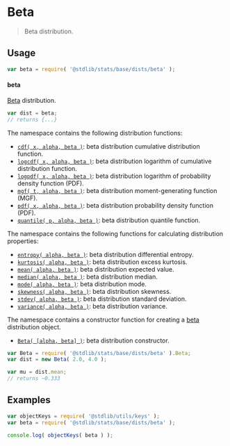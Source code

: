 <!--

@license Apache-2.0

Copyright (c) 2018 The Stdlib Authors.

Licensed under the Apache License, Version 2.0 (the "License");
you may not use this file except in compliance with the License.
You may obtain a copy of the License at

   http://www.apache.org/licenses/LICENSE-2.0

Unless required by applicable law or agreed to in writing, software
distributed under the License is distributed on an "AS IS" BASIS,
WITHOUT WARRANTIES OR CONDITIONS OF ANY KIND, either express or implied.
See the License for the specific language governing permissions and
limitations under the License.

-->

# Beta

> Beta distribution.

<section class="usage">

## Usage

```javascript
var beta = require( '@stdlib/stats/base/dists/beta' );
```

#### beta

[Beta][beta-distribution] distribution.

```javascript
var dist = beta;
// returns {...}
```

The namespace contains the following distribution functions:

<!-- <toc pattern="*+(cdf|pdf|mgf|quantile)*"> -->

<div class="namespace-toc">

-   <span class="signature">[`cdf( x, alpha, beta )`][@stdlib/stats/base/dists/beta/cdf]</span><span class="delimiter">: </span><span class="description">beta distribution cumulative distribution function.</span>
-   <span class="signature">[`logcdf( x, alpha, beta )`][@stdlib/stats/base/dists/beta/logcdf]</span><span class="delimiter">: </span><span class="description">beta distribution logarithm of cumulative distribution function.</span>
-   <span class="signature">[`logpdf( x, alpha, beta )`][@stdlib/stats/base/dists/beta/logpdf]</span><span class="delimiter">: </span><span class="description">beta distribution logarithm of probability density function (PDF).</span>
-   <span class="signature">[`mgf( t, alpha, beta )`][@stdlib/stats/base/dists/beta/mgf]</span><span class="delimiter">: </span><span class="description">beta distribution moment-generating function (MGF).</span>
-   <span class="signature">[`pdf( x, alpha, beta )`][@stdlib/stats/base/dists/beta/pdf]</span><span class="delimiter">: </span><span class="description">beta distribution probability density function (PDF).</span>
-   <span class="signature">[`quantile( p, alpha, beta )`][@stdlib/stats/base/dists/beta/quantile]</span><span class="delimiter">: </span><span class="description">beta distribution quantile function.</span>

</div>

<!-- </toc> -->

The namespace contains the following functions for calculating distribution properties:

<!-- <toc pattern="*+(entropy|kurtosis|mean|median|mode|skewness|stdev|variance)*"> -->

<div class="namespace-toc">

-   <span class="signature">[`entropy( alpha, beta )`][@stdlib/stats/base/dists/beta/entropy]</span><span class="delimiter">: </span><span class="description">beta distribution differential entropy.</span>
-   <span class="signature">[`kurtosis( alpha, beta )`][@stdlib/stats/base/dists/beta/kurtosis]</span><span class="delimiter">: </span><span class="description">beta distribution excess kurtosis.</span>
-   <span class="signature">[`mean( alpha, beta )`][@stdlib/stats/base/dists/beta/mean]</span><span class="delimiter">: </span><span class="description">beta distribution expected value.</span>
-   <span class="signature">[`median( alpha, beta )`][@stdlib/stats/base/dists/beta/median]</span><span class="delimiter">: </span><span class="description">beta distribution median.</span>
-   <span class="signature">[`mode( alpha, beta )`][@stdlib/stats/base/dists/beta/mode]</span><span class="delimiter">: </span><span class="description">beta distribution mode.</span>
-   <span class="signature">[`skewness( alpha, beta )`][@stdlib/stats/base/dists/beta/skewness]</span><span class="delimiter">: </span><span class="description">beta distribution skewness.</span>
-   <span class="signature">[`stdev( alpha, beta )`][@stdlib/stats/base/dists/beta/stdev]</span><span class="delimiter">: </span><span class="description">beta distribution standard deviation.</span>
-   <span class="signature">[`variance( alpha, beta )`][@stdlib/stats/base/dists/beta/variance]</span><span class="delimiter">: </span><span class="description">beta distribution variance.</span>

</div>

<!-- </toc> -->

The namespace contains a constructor function for creating a [beta][beta-distribution] distribution object.

<!-- <toc pattern="*ctor*"> -->

<div class="namespace-toc">

-   <span class="signature">[`Beta( [alpha, beta] )`][@stdlib/stats/base/dists/beta/ctor]</span><span class="delimiter">: </span><span class="description">beta distribution constructor.</span>

</div>

<!-- </toc> -->

```javascript
var Beta = require( '@stdlib/stats/base/dists/beta' ).Beta;
var dist = new Beta( 2.0, 4.0 );

var mu = dist.mean;
// returns ~0.333
```

</section>

<!-- /.usage -->

<section class="examples">

## Examples

<!-- TODO: better examples -->

<!-- eslint no-undef: "error" -->

```javascript
var objectKeys = require( '@stdlib/utils/keys' );
var beta = require( '@stdlib/stats/base/dists/beta' );

console.log( objectKeys( beta ) );
```

</section>

<!-- /.examples -->

<section class="links">

[beta-distribution]: https://en.wikipedia.org/wiki/Beta_distribution

<!-- <toc-links> -->

[@stdlib/stats/base/dists/beta/ctor]: https://www.npmjs.com/package/@stdlib/stats/tree/main/base/dists/beta/ctor

[@stdlib/stats/base/dists/beta/entropy]: https://www.npmjs.com/package/@stdlib/stats/tree/main/base/dists/beta/entropy

[@stdlib/stats/base/dists/beta/kurtosis]: https://www.npmjs.com/package/@stdlib/stats/tree/main/base/dists/beta/kurtosis

[@stdlib/stats/base/dists/beta/mean]: https://www.npmjs.com/package/@stdlib/stats/tree/main/base/dists/beta/mean

[@stdlib/stats/base/dists/beta/median]: https://www.npmjs.com/package/@stdlib/stats/tree/main/base/dists/beta/median

[@stdlib/stats/base/dists/beta/mode]: https://www.npmjs.com/package/@stdlib/stats/tree/main/base/dists/beta/mode

[@stdlib/stats/base/dists/beta/skewness]: https://www.npmjs.com/package/@stdlib/stats/tree/main/base/dists/beta/skewness

[@stdlib/stats/base/dists/beta/stdev]: https://www.npmjs.com/package/@stdlib/stats/tree/main/base/dists/beta/stdev

[@stdlib/stats/base/dists/beta/variance]: https://www.npmjs.com/package/@stdlib/stats/tree/main/base/dists/beta/variance

[@stdlib/stats/base/dists/beta/cdf]: https://www.npmjs.com/package/@stdlib/stats/tree/main/base/dists/beta/cdf

[@stdlib/stats/base/dists/beta/logcdf]: https://www.npmjs.com/package/@stdlib/stats/tree/main/base/dists/beta/logcdf

[@stdlib/stats/base/dists/beta/logpdf]: https://www.npmjs.com/package/@stdlib/stats/tree/main/base/dists/beta/logpdf

[@stdlib/stats/base/dists/beta/mgf]: https://www.npmjs.com/package/@stdlib/stats/tree/main/base/dists/beta/mgf

[@stdlib/stats/base/dists/beta/pdf]: https://www.npmjs.com/package/@stdlib/stats/tree/main/base/dists/beta/pdf

[@stdlib/stats/base/dists/beta/quantile]: https://www.npmjs.com/package/@stdlib/stats/tree/main/base/dists/beta/quantile

<!-- </toc-links> -->

</section>

<!-- /.links -->
